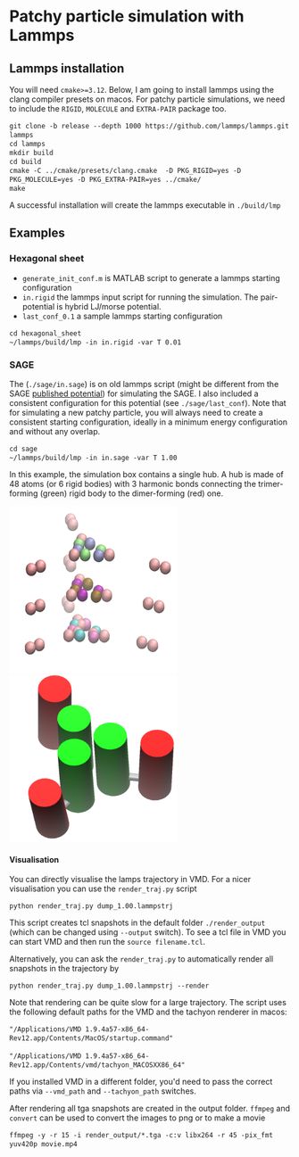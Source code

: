 # Patchy particle simulation with Lammps

## Lammps installation
You will need `cmake>=3.12`. Below, I am going to install lammps using the clang compiler presets on macos. For patchy particle simulations, we need to include the `RIGID`, `MOLECULE` and `EXTRA-PAIR` package too.

```
git clone -b release --depth 1000 https://github.com/lammps/lammps.git lammps
cd lammps
mkdir build
cd build
cmake -C ../cmake/presets/clang.cmake  -D PKG_RIGID=yes -D PKG_MOLECULE=yes -D PKG_EXTRA-PAIR=yes ../cmake/
make
```

A successful installation will create the lammps executable in `./build/lmp`

## Examples

### Hexagonal sheet

- `generate_init_conf.m` is MATLAB script to generate a lammps starting configuration
- `in.rigid` the lammps input script for running the simulation. The pair-potential is hybrid LJ/morse potential.
- `last_conf_0.1` a sample lammps starting configuration

```
cd hexagonal_sheet
~/lammps/build/lmp -in in.rigid -var T 0.01
```


### SAGE
The (`./sage/in.sage`) is on old lammps script (might be different from the SAGE [published potential](https://www.pnas.org/doi/suppl/10.1073/pnas.1706825114/suppl_file/pnas.1706825114.sapp.pdf)) for simulating the SAGE. I also included a consistent configuration for this potential (see `./sage/last_conf`). Note that for simulating a new patchy particle, you will always need to create a consistent starting configuration, ideally in a minimum energy configuration and without any overlap.

```
cd sage
~/lammps/build/lmp -in in.sage -var T 1.00
```

In this example, the simulation box contains a single hub. A hub is made of 48 atoms (or 6 rigid bodies) with 3 harmonic bonds connecting the trimer-forming (green) rigid body to the dimer-forming (red) one.

<img src="./sage/hub_atoms.png" alt= “” width="300" height="300">
<img src="./sage/hub.png" alt= “” width="300" height="300">

#### Visualisation
You can directly visualise the lamps trajectory in VMD. For a nicer visualisation you can use the `render_traj.py` script 
```
python render_traj.py dump_1.00.lammpstrj
```
This script creates tcl snapshots in the default folder `./render_output` (which can be changed using `--output` switch). To see a tcl file in VMD you can start VMD and then run the `source filename.tcl`. 

Alternatively, you can ask the `render_traj.py` to automatically render all snapshots in the trajectory by
```
python render_traj.py dump_1.00.lammpstrj --render
```
Note that rendering can be quite slow for a large trajectory. The script uses the following default paths for the VMD and the tachyon renderer in macos:
```
"/Applications/VMD 1.9.4a57-x86_64-Rev12.app/Contents/MacOS/startup.command"

"/Applications/VMD 1.9.4a57-x86_64-Rev12.app/Contents/vmd/tachyon_MACOSXX86_64"
```
If you installed VMD in a different folder, you'd need to pass the correct paths via `--vmd_path` and `--tachyon_path` switches.

After rendering all tga snapshots are created in the output folder. `ffmpeg` and `convert` can be used to convert the images to png or to make a movie

```
ffmpeg -y -r 15 -i render_output/*.tga -c:v libx264 -r 45 -pix_fmt yuv420p movie.mp4
```
